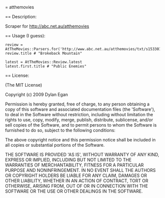 = atthemovies

== Description:

Scraper for http://abc.net.au/atthemovies

== Usage (I guess):

    review = AtTheMovies::Parsers.for('http://www.abc.net.au/atthemovies/txt/s1533013.htm')
    review.title # "Brokeback Mountain"
    
    latest = AtTheMovies::Review.latest
    latest.first.title # "Public Enemies"

== License:

(The MIT License)

Copyright (c) 2009 Dylan Egan

Permission is hereby granted, free of charge, to any person obtaining a copy of
this software and associated documentation files (the 'Software'), to deal in
the Software without restriction, including without limitation the rights to use,
copy, modify, merge, publish, distribute, sublicense, and/or sell copies of the
Software, and to permit persons to whom the Software is furnished to do so, subject to the following conditions:

The above copyright notice and this permission notice shall be included in all copies or substantial portions of the Software.

THE SOFTWARE IS PROVIDED 'AS IS', WITHOUT WARRANTY OF ANY KIND, EXPRESS OR IMPLIED,
INCLUDING BUT NOT LIMITED TO THE WARRANTIES OF MERCHANTABILITY, FITNESS FOR A PARTICULAR
PURPOSE AND NONINFRINGEMENT. IN NO EVENT SHALL THE AUTHORS OR COPYRIGHT HOLDERS BE
LIABLE FOR ANY CLAIM, DAMAGES OR OTHER LIABILITY, WHETHER IN AN ACTION OF CONTRACT,
TORT OR OTHERWISE, ARISING FROM, OUT OF OR IN CONNECTION WITH THE SOFTWARE OR THE USE OR OTHER DEALINGS IN THE SOFTWARE.
